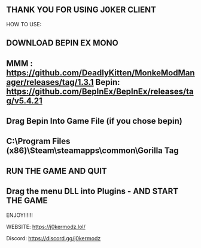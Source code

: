 THANK YOU FOR USING J0KER CLIENT
---------------------------
HOW TO USE:
               
DOWNLOAD BEPIN EX MONO
---------------------------
MMM : https://github.com/DeadlyKitten/MonkeModManager/releases/tag/1.3.1
Bepin: https://github.com/BepInEx/BepInEx/releases/tag/v5.4.21
---------------------------

Drag Bepin Into Game File (if you chose bepin)
---------------------------
C:\Program Files (x86)\Steam\steamapps\common\Gorilla Tag
----------------------------
RUN THE GAME AND QUIT
------------
Drag the menu DLL into Plugins - AND START THE GAME
------------

ENJOY!!!!!!
   
                                                                                                      
WEBSITE: https://j0kermodz.lol/

Discord: https://discord.gg/j0kermodz
